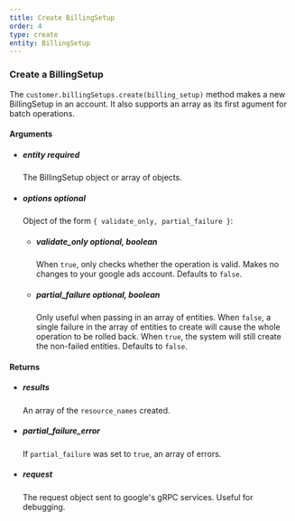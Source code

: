 ```yaml
---
title: Create BillingSetup 
order: 4
type: create
entity: BillingSetup 
---
```


### Create a BillingSetup 

The `customer.billingSetups.create(billing_setup)` method makes a new BillingSetup in an account. It also supports an array as its first agument for batch operations.


#### Arguments

-   ##### entity _required_ 
    The BillingSetup object or array of objects.
-   ##### options _optional_
    Object of the form `{ validate_only, partial_failure }`:
    -   ##### validate_only _optional, boolean_ 
        When `true`, only checks whether the operation is valid. Makes no changes to your google ads account. Defaults to `false`.
    -   ##### partial_failure _optional, boolean_
        Only useful when passing in an array of entities. When `false`, a single failure in the array of entities to create will cause the whole operation to be rolled back. When `true`, the system will still create the non-failed entities. Defaults to `false`.


#### Returns

-   ##### results
    An array of the `resource_names` created.
-   ##### partial_failure_error
    If `partial_failure` was set to `true`, an array of errors.
-   ##### request
    The request object sent to google's gRPC services. Useful for debugging.

